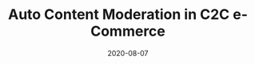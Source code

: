 ---
title: "Auto Content Moderation in C2C e-Commerce"
date: 2020-08-07
description: 2020 USENIX Conference on Operational Machine Learning
weight: 1
link: https://www.usenix.org/conference/opml20/presentation/ueta
repo: https://www.usenix.org/conference/opml20/presentation/ueta
icon: 📑
---
